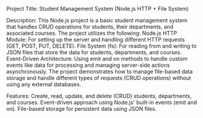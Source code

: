 Project Title: Student Management System (Node.js HTTP + File System)

Description: This Node.js project is a basic student management system that handles CRUD operations for students, their departments, and associated courses. The project utilizes the following:
Node.js HTTP Module: For setting up the server and handling different HTTP requests (GET, POST, PUT, DELETE).
File System (fs): For reading from and writing to JSON files that store the data for students, departments, and courses.
Event-Driven Architecture: Using emit and on methods to handle custom events like data for processing and managing server-side actions asynchronously.
The project demonstrates how to manage file-based data storage and handle different types of requests (CRUD operations) without using any external databases.

Features:
Create, read, update, and delete (CRUD) students, departments, and courses.
Event-driven approach using Node.js' built-in events (emit and on).
File-based storage for persistent data using JSON files.
